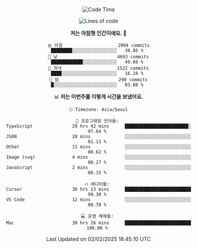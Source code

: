 <div align="center">

<br />

 <!--START_SECTION:waka-->
![Code Time](http://img.shields.io/badge/Code%20Time-4%2C106%20hrs%2020%20mins-blue)

![Lines of code](https://img.shields.io/badge/%EC%A0%80%EB%8A%94%20%EC%97%AC%ED%83%9C%EA%B9%8C%EC%A7%80%20-4.9%20million%20%EC%A4%84%EC%9D%98%20%EC%BD%94%EB%93%9C%EB%A5%BC%20%EC%9E%91%EC%84%B1%ED%96%88%EC%96%B4%EC%9A%94.-blue)

**저는 아침형 인간이에요. 🐤** 

```text
🌞 아침                     2904 commits        ████████░░░░░░░░░░░░░░░░░   30.86 % 
🌆 낮　                     4693 commits        ████████████░░░░░░░░░░░░░   49.88 % 
🌃 저녁                     1522 commits        ████░░░░░░░░░░░░░░░░░░░░░   16.18 % 
🌙 밤　                     290 commits         █░░░░░░░░░░░░░░░░░░░░░░░░   03.08 % 
```


📊 **저는 이번주를 이렇게 시간을 보냈어요.** 

```text
🕑︎ Timezone: Asia/Seoul

💬 프로그래밍 언어들: 
TypeScript               29 hrs 42 mins      ████████████████████████░   97.64 % 
JSON                     20 mins             ░░░░░░░░░░░░░░░░░░░░░░░░░   01.13 % 
Other                    11 mins             ░░░░░░░░░░░░░░░░░░░░░░░░░   00.62 % 
Image (svg)              4 mins              ░░░░░░░░░░░░░░░░░░░░░░░░░   00.27 % 
JavaScript               2 mins              ░░░░░░░░░░░░░░░░░░░░░░░░░   00.15 % 

🔥 에디터들: 
Cursor                   30 hrs 13 mins      █████████████████████████   99.30 % 
VS Code                  12 mins             ░░░░░░░░░░░░░░░░░░░░░░░░░   00.70 % 

💻 운영 체제들: 
Mac                      30 hrs 26 mins      █████████████████████████   100.00 % 
```


 Last Updated on 02/02/2025 18:45:10 UTC
<!--END_SECTION:waka-->

</div>
